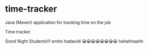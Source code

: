 # time-tracker
Java (Maven) application for tracking time on the job

Time tracker

Good Night Students!!!
emito hadavidi 😀😀😀😀😀😀😀😀
hahahhaahh
